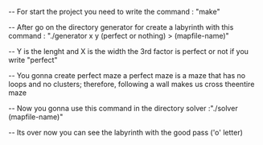 -- For start the project you need to write the command : "make"

-- After go on the directory generator for create a labyrinth with this command : "./generator x y (perfect or nothing) > (mapfile-name)"

-- Y is the lenght and X is the width the 3rd factor is perfect or not if you write "perfect"

-- You gonna create perfect maze a perfect maze is a maze that has no loops and no clusters; therefore, following a wall makes us cross theentire maze

-- Now you gonna use this command in the directory solver :"./solver (mapfile-name)"

-- Its over now you can see the labyrinth with the good pass ('o' letter)
